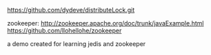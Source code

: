 https://github.com/dydeve/distributeLock.git

zookeeper:
            http://zookeeper.apache.org/doc/trunk/javaExample.html
            https://github.com/llohellohe/zookeeper

a demo created for learning jedis and zookeeper